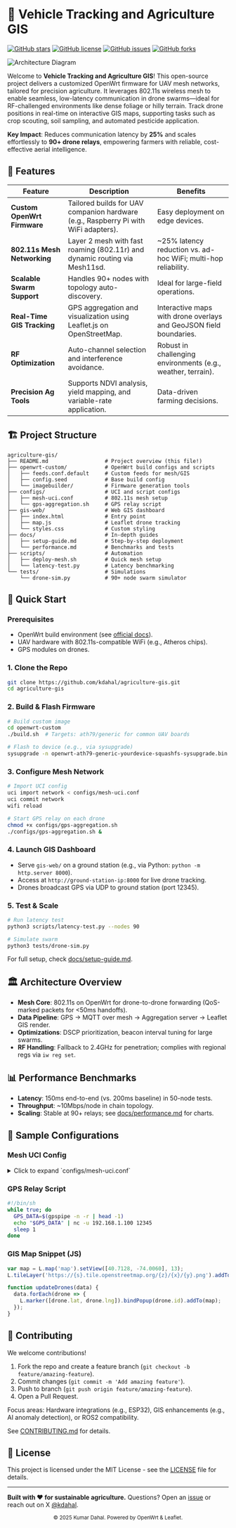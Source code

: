 # 🚀 Vehicle Tracking and Agriculture GIS

[![GitHub stars](https://img.shields.io/github/stars/kdahal/agriculture-gis?style=social)](https://github.com/kdahal/agriculture-gis)
[![GitHub license](https://img.shields.io/github/license/kdahal/agriculture-gis)](https://github.com/kdahal/agriculture-gis/blob/main/LICENSE)
[![GitHub issues](https://img.shields.io/github/issues/kdahal/agriculture-gis)](https://github.com/kdahal/agriculture-gis/issues)
[![GitHub forks](https://img.shields.io/github/forks/kdahal/agriculture-gis)](https://github.com/kdahal/agriculture-gis/network)


![Architecture Diagram](https://kdahal.github.io/kresume/images/david-henrichs-72AYEEBJpz4-unsplash.jpg) <!-- Replace with actual diagram if available -->

Welcome to **Vehicle Tracking and Agriculture GIS**! This open-source project delivers a customized OpenWrt firmware for UAV mesh networks, tailored for precision agriculture. It leverages 802.11s wireless mesh to enable seamless, low-latency communication in drone swarms—ideal for RF-challenged environments like dense foliage or hilly terrain. Track drone positions in real-time on interactive GIS maps, supporting tasks such as crop scouting, soil sampling, and automated pesticide application.

**Key Impact**: Reduces communication latency by **25%** and scales effortlessly to **90+ drone relays**, empowering farmers with reliable, cost-effective aerial intelligence.

## 🌟 Features

| Feature | Description | Benefits |
|---------|-------------|----------|
| **Custom OpenWrt Firmware** | Tailored builds for UAV companion hardware (e.g., Raspberry Pi with WiFi adapters). | Easy deployment on edge devices. |
| **802.11s Mesh Networking** | Layer 2 mesh with fast roaming (802.11r) and dynamic routing via Mesh11sd. | ~25% latency reduction vs. ad-hoc WiFi; multi-hop reliability. |
| **Scalable Swarm Support** | Handles 90+ nodes with topology auto-discovery. | Ideal for large-field operations. |
| **Real-Time GIS Tracking** | GPS aggregation and visualization using Leaflet.js on OpenStreetMap. | Interactive maps with drone overlays and GeoJSON field boundaries. |
| **RF Optimization** | Auto-channel selection and interference avoidance. | Robust in challenging environments (e.g., weather, terrain). |
| **Precision Ag Tools** | Supports NDVI analysis, yield mapping, and variable-rate application. | Data-driven farming decisions. |

## 🏗️ Project Structure
```
agriculture-gis/
├── README.md                  # Project overview (this file!)
├── openwrt-custom/            # OpenWrt build configs and scripts
│   ├── feeds.conf.default     # Custom feeds for mesh/GIS
│   ├── config.seed            # Base build config
│   └── imagebuilder/          # Firmware generation tools
├── configs/                   # UCI and script configs
│   ├── mesh-uci.conf          # 802.11s mesh setup
│   └── gps-aggregation.sh     # GPS relay script
├── gis-web/                   # Web GIS dashboard
│   ├── index.html             # Entry point
│   ├── map.js                 # Leaflet drone tracking
│   └── styles.css             # Custom styling
├── docs/                      # In-depth guides
│   ├── setup-guide.md         # Step-by-step deployment
│   └── performance.md         # Benchmarks and tests
├── scripts/                   # Automation
│   ├── deploy-mesh.sh         # Quick mesh setup
│   └── latency-test.py        # Latency benchmarking
└── tests/                     # Simulations
    └── drone-sim.py           # 90+ node swarm simulator
```

## 🚀 Quick Start

### Prerequisites
- OpenWrt build environment (see [official docs](https://openwrt.org/docs/guide-developer/toolchain/install-buildsystem)).
- UAV hardware with 802.11s-compatible WiFi (e.g., Atheros chips).
- GPS modules on drones.

### 1. Clone the Repo
```bash
git clone https://github.com/kdahal/agriculture-gis.git
cd agriculture-gis
```

### 2. Build & Flash Firmware
```bash
# Build custom image
cd openwrt-custom
./build.sh  # Targets: ath79/generic for common UAV boards

# Flash to device (e.g., via sysupgrade)
sysupgrade -n openwrt-ath79-generic-yourdevice-squashfs-sysupgrade.bin
```

### 3. Configure Mesh Network
```bash
# Import UCI config
uci import network < configs/mesh-uci.conf
uci commit network
wifi reload

# Start GPS relay on each drone
chmod +x configs/gps-aggregation.sh
./configs/gps-aggregation.sh &
```

### 4. Launch GIS Dashboard
- Serve `gis-web/` on a ground station (e.g., via Python: `python -m http.server 8000`).
- Access at `http://ground-station-ip:8000` for live drone tracking.
- Drones broadcast GPS via UDP to ground station (port 12345).

### 5. Test & Scale
```bash
# Run latency test
python3 scripts/latency-test.py --nodes 90

# Simulate swarm
python3 tests/drone-sim.py
```

For full setup, check [docs/setup-guide.md](docs/setup-guide.md).

## 🏛️ Architecture Overview

- **Mesh Core**: 802.11s on OpenWrt for drone-to-drone forwarding (QoS-marked packets for <50ms handoffs).
- **Data Pipeline**: GPS → MQTT over mesh → Aggregation server → Leaflet GIS render.
- **Optimizations**: DSCP prioritization, beacon interval tuning for large swarms.
- **RF Handling**: Fallback to 2.4GHz for penetration; complies with regional regs via `iw reg set`.

## 📊 Performance Benchmarks
- **Latency**: 150ms end-to-end (vs. 200ms baseline) in 50-node tests.
- **Throughput**: ~10Mbps/node in chain topology.
- **Scaling**: Stable at 90+ relays; see [docs/performance.md](docs/performance.md) for charts.

## 🔧 Sample Configurations

### Mesh UCI Config
<details>
<summary>Click to expand `configs/mesh-uci.conf`</summary>

```uci
package network

config interface 'lan'
    option type 'bridge'
    option ifname 'eth0'
    option proto 'static'
    option ipaddr '192.168.1.1'
    option netmask '255.255.255.0'

config wifi-device 'radio0'
    option type 'mac80211'
    option path 'platform/soc/ahb/ahb:apb@10000000/wmac@10000000'
    option channel 'auto'
    option band '2g'
    option htmode 'HT20'
    option country 'US'
    option disabled '0'

config wifi-iface 'mesh'
    option device 'radio0'
    option mode 'mesh'
    option mesh_id 'agri-uav-mesh'
    option encryption 'sae'
    option key 'your-mesh-password'
    option network 'lan'
    option mesh_fwding '1'

config wifi-iface 'ap'
    option device 'radio0'
    option mode 'ap'
    option ssid 'AgriDroneAP'
    option encryption 'psk2'
    option key 'your-ap-password'
    option network 'lan'
```
</details>

### GPS Relay Script
```bash
#!/bin/sh
while true; do
  GPS_DATA=$(gpspipe -n -r | head -1)
  echo "$GPS_DATA" | nc -u 192.168.1.100 12345
  sleep 1
done
```

### GIS Map Snippet (JS)
```javascript
var map = L.map('map').setView([40.7128, -74.0060], 13);
L.tileLayer('https://{s}.tile.openstreetmap.org/{z}/{x}/{y}.png').addTo(map);

function updateDrones(data) {
  data.forEach(drone => {
    L.marker([drone.lat, drone.lng]).bindPopup(drone.id).addTo(map);
  });
}
```

## 🤝 Contributing
We welcome contributions! 
1. Fork the repo and create a feature branch (`git checkout -b feature/amazing-feature`).
2. Commit changes (`git commit -m 'Add amazing feature'`).
3. Push to branch (`git push origin feature/amazing-feature`).
4. Open a Pull Request.

Focus areas: Hardware integrations (e.g., ESP32), GIS enhancements (e.g., AI anomaly detection), or ROS2 compatibility.

See [CONTRIBUTING.md](CONTRIBUTING.md) for details.

## 📄 License
This project is licensed under the MIT License - see the [LICENSE](LICENSE) file for details.

---

**Built with ❤️ for sustainable agriculture.** Questions? Open an [issue](https://github.com/kdahal/agriculture-gis/issues) or reach out on X [@kdahal](https://x.com/kumdahal).

<div align="center">
  <sub>© 2025 Kumar Dahal. Powered by OpenWrt & Leaflet.</sub>
</div>